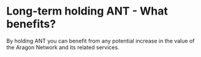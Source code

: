 # Long-term holding ANT - What benefits?

By holding ANT you can benefit from any potential increase in the value of the Aragon Network and its related services.
